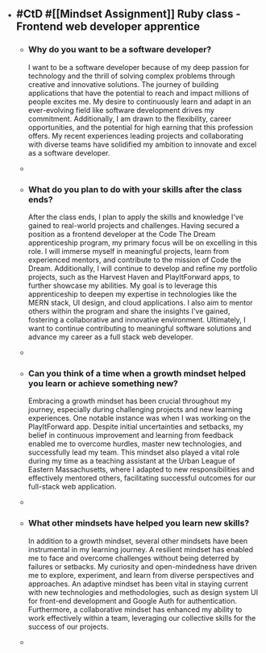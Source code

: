 - #CtD #[[Mindset Assignment]] Ruby class - Frontend web developer apprentice
	-
	- ### Why do you want to be a software developer?
	  
	  I want to be a software developer because of my deep passion for technology and the thrill of solving complex problems through creative and innovative solutions. The journey of building applications that have the potential to reach and impact millions of people excites me. My desire to continuously learn and adapt in an ever-evolving field like software development drives my commitment. Additionally, I am drawn to the flexibility, career opportunities, and the potential for high earning that this profession offers. My recent experiences leading projects and collaborating with diverse teams have solidified my ambition to innovate and excel as a software developer.
	-
	- ### What do you plan to do with your skills after the class ends?
	  
	  After the class ends, I plan to apply the skills and knowledge I've gained to real-world projects and challenges. Having secured a position as a frontend developer at the Code The Dream apprenticeship program, my primary focus will be on excelling in this role. I will immerse myself in meaningful projects, learn from experienced mentors, and contribute to the mission of Code the Dream. Additionally, I will continue to develop and refine my portfolio projects, such as the Harvest Haven and PlayItForward apps, to further showcase my abilities. My goal is to leverage this apprenticeship to deepen my expertise in technologies like the MERN stack, UI design, and cloud applications. I also aim to mentor others within the program and share the insights I've gained, fostering a collaborative and innovative environment. Ultimately, I want to continue contributing to meaningful software solutions and advance my career as a full stack web developer.
	-
	- ### Can you think of a time when a growth mindset helped you learn or achieve something new?
	  
	  Embracing a growth mindset has been crucial throughout my journey, especially during challenging projects and new learning experiences. One notable instance was when I was working on the PlayItForward app. Despite initial uncertainties and setbacks, my belief in continuous improvement and learning from feedback enabled me to overcome hurdles, master new technologies, and successfully lead my team. This mindset also played a vital role during my time as a teaching assistant at the Urban League of Eastern Massachusetts, where I adapted to new responsibilities and effectively mentored others, facilitating successful outcomes for our full-stack web application.
	-
	- ### What other mindsets have helped you learn new skills?
	  
	  In addition to a growth mindset, several other mindsets have been instrumental in my learning journey. A resilient mindset has enabled me to face and overcome challenges without being deterred by failures or setbacks. My curiosity and open-mindedness have driven me to explore, experiment, and learn from diverse perspectives and approaches. An adaptive mindset has been vital in staying current with new technologies and methodologies, such as design system UI for front-end development and Google Auth for authentication. Furthermore, a collaborative mindset has enhanced my ability to work effectively within a team, leveraging our collective skills for the success of our projects.
	-